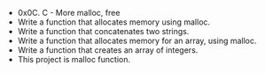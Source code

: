 * 0x0C. C - More malloc, free
* Write a function that allocates memory using malloc.
* Write a function that concatenates two strings.
* Write a function that allocates memory for an array, using malloc.
* Write a function that creates an array of integers.
* This project is malloc function.
